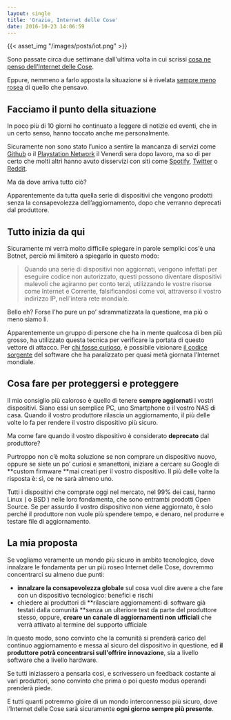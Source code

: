 ```yaml
---
layout: single
title: 'Grazie, Internet delle Cose'
date: 2016-10-23 14:06:59
---
```


{{< asset_img "/images/posts/iot.png" >}}

Sono passate circa due settimane dall'ultima volta in cui scrissi [cosa ne penso dell’Internet delle Cose](https://tecnoscimmie.xyz/ok-google-apri-la-porta-di-casa-b65a594406b0).

Eppure, nemmeno a farlo apposta la situazione si è rivelata [sempre meno rosea](https://www.engadget.com/2016/10/21/mirai-botnet-hacked-cameras-routers-internet-outage/) di quello che pensavo.

## Facciamo il punto della situazione

In poco più di 10 giorni ho continuato a leggere di notizie ed eventi, che in un certo senso, hanno toccato anche me personalmente.

Sicuramente non sono stato l’unico a sentire la mancanza di servizi come [Github](https://github.com/) o il [Playstation Network](https://status.playstation.com/) il Venerdì sera dopo lavoro, ma so di per certo che molti altri hanno avuto disservizi con siti come [Spotify](https://spotify.com/), [Twitter](https://twitter.com/) o [Reddit](https://reddit.com/).

Ma da dove arriva tutto ciò?

Apparentemente da tutta quella serie di dispositivi che vengono prodotti senza la consapevolezza dell’aggiornamento, dopo che verranno deprecati dal produttore.

## Tutto inizia da qui

Sicuramente mi verrà molto difficile spiegare in parole semplici cos'è una Botnet, perciò mi limiterò a spiegarlo in questo modo:

> Quando una serie di dispositivi non aggiornati, vengono infettati per eseguire codice non autorizzato, questi possono diventare dispositivi malevoli che agiranno per conto terzi, utilizzando le vostre risorse come Internet e Corrente, falsificandosi come voi, attraverso il vostro indirizzo IP, nell'intera rete mondiale.

Bello eh? Forse l’ho pure un po’ sdrammatizzata la questione, ma più o meno siamo li.

Apparentemente un gruppo di persone che ha in mente qualcosa di ben più grosso, ha utilizzato questa tecnica per verificare la portata di questo vettore di attacco. Per [chi fosse curioso](https://krebsonsecurity.com/2016/10/source-code-for-iot-botnet-mirai-released/), è possibile visionare [il codice sorgente](https://github.com/jgamblin/Mirai-Source-Code) del software che ha paralizzato per quasi metà giornata l’Internet mondiale.

## Cosa fare per proteggersi e proteggere

Il mio consiglio più caloroso è quello di tenere **sempre aggiornati** i vostri dispositivi. Siano essi un semplice PC, uno Smartphone o il vostro NAS di casa. Quando il vostro produttore rilascia un aggiornamento, il più delle volte lo fa per rendere il vostro dispositivo più sicuro.

Ma come fare quando il vostro dispositivo è considerato **deprecato** dal produttore?

Purtroppo non c’è molta soluzione se non comprare un dispositivo nuovo, oppure se siete un po’ curiosi e smanettoni, iniziare a cercare su Google di **custom firmware **mai creati per il vostro dispositivo. Il più delle volte la risposta è: sì, ce ne sarà almeno uno.

Tutti i dispositivi che comprate oggi nel mercato, nel 99% dei casi, hanno Linux ( o BSD ) nelle loro fondamenta, che sono entrambi prodotti Open Source. Se per assurdo il vostro dispositivo non viene aggiornato, è solo perché il produttore non vuole più spendere tempo, e denaro, nel produrre e testare file di aggiornamento.

## La mia proposta

Se vogliamo veramente un mondo più sicuro in ambito tecnologico, dove innalzare le fondamenta per un più roseo Internet delle Cose, dovremmo concentrarci su almeno due punti:

- **innalzare la consapevolezza globale** sul cosa vuol dire avere a che fare con un dispositivo tecnologico: benefici e rischi
- chiedere ai produttori di **rilasciare aggiornamenti di software già testati dalla comunità **senza un ulteriore test da parte del produttore stesso, oppure, **creare un canale di aggiornamenti non ufficiali** che verrà attivato al termine del supporto ufficiale

In questo modo, sono convinto che la comunità si prenderà carico del continuo aggiornamento e messa al sicuro del dispositivo in questione, ed **il produttore potrà concentrarsi sull'offrire innovazione**, sia a livello software che a livello hardware.

Se tutti iniziassero a pensarla così, e scrivessero un feedback costante ai vari produttori, sono convinto che prima o poi questo modus operandi prenderà piede.

E tutti quanti potremmo gioire di un mondo interconnesso più sicuro, dove l’Internet delle Cose sarà sicuramente **ogni giorno sempre più presente**.